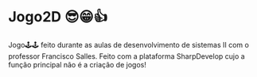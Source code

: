 # Jogo2D 😎😁👍
Jogo🕹🕹 feito durante as aulas de desenvolvimento de sistemas II com o professor Francisco Salles. Feito com a plataforma SharpDevelop cujo a função principal não é a criação de jogos!
